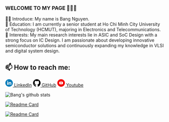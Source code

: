 
### WELCOME TO MY PAGE 👏👏👏

🧑‍🦱 Introduce: My name is Bang Nguyen.<br>
🔭 Education: I am currently a senior student at Ho Chi Minh City University of Technology (HCMUT), majoring in Electronics and Telecommunications.<br>
🌱 Interests: My main research interests lie in ASIC and SoC Design with a strong focus on IC Design. I am passionate about developing innovative semiconductor solutions and continuously expanding my knowledge in VLSI and digital system design.<br>

## 📫 How to reach me: 

[![Linkedin](https://github.com/bangnguyen1122/bangnguyen1122/blob/main/Update/linked%20in.png) LinkedIn](https://www.linkedin.com/in/bangnguyen1122/) [![GitHub](https://github.com/bangnguyen1122/bangnguyen1122/blob/main/Update/github.png) GitHub](https://github.com/bangnguyen1122) [![Youtube](https://github.com/bangnguyen1122/bangnguyen1122/blob/main/Update/youtube.png) Youtube](https://www.youtube.com/@bangnguyen1122-eee)

![Bang's github stats](https://github-readme-stats-git-masterrstaa-rickstaa.vercel.app/api?username=bangnguyen1122&show_icons=true&theme=tokyonight&hide=contribs,prs,issues)

[![Readme Card](https://github-readme-stats.vercel.app/api/pin/?username=bangnguyen1122&repo=Vending-machine&theme=synthwave)](https://github.com/bangnguyen1122/Vending-machine/)  

[![Readme Card](https://github-readme-stats.vercel.app/api/pin/?username=bangnguyen1122&repo=Voice-controlled-smart-lighting-system-for-smart-home&theme=cobalt)](https://github.com/bangnguyen1122/Voice-controlled-smart-lighting-system-for-smart-home/)  

